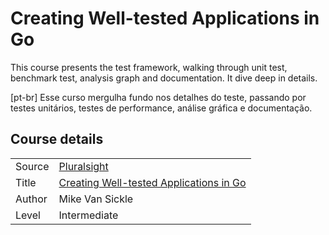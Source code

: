 # Creating Well-tested Applications in Go

This course presents the test framework, walking through unit test, benchmark test, analysis graph and documentation. It dive deep in details.

[pt-br] Esse curso mergulha fundo nos detalhes do teste, passando por testes unitários, testes de performance, análise gráfica e documentação.

## Course details

| | |
| - | - |
| Source | [Pluralsight](pluralsight.com) |
| Title | [Creating Well-tested Applications in Go](https://app.pluralsight.com/library/courses/go-testing-applications/description) |
| Author | Mike Van Sickle |
| Level | Intermediate |